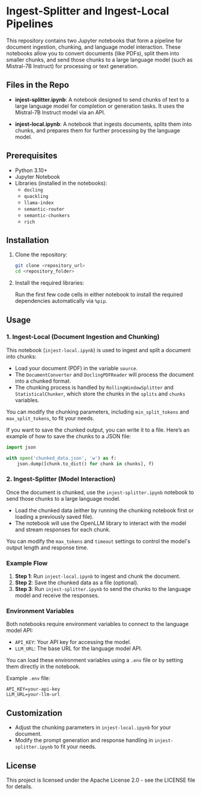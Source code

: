 # Ingest-Splitter and Ingest-Local Pipelines

This repository contains two Jupyter notebooks that form a pipeline for document ingestion, chunking, and language model interaction. These notebooks allow you to convert documents (like PDFs), split them into smaller chunks, and send those chunks to a large language model (such as Mistral-7B Instruct) for processing or text generation.

## Files in the Repo

- **injest-splitter.ipynb**: A notebook designed to send chunks of text to a large language model for completion or generation tasks. It uses the Mistral-7B Instruct model via an API.
  
- **injest-local.ipynb**: A notebook that ingests documents, splits them into chunks, and prepares them for further processing by the language model.

## Prerequisites

- Python 3.10+
- Jupyter Notebook
- Libraries (installed in the notebooks):
  - `docling`
  - `quackling`
  - `llama-index`
  - `semantic-router`
  - `semantic-chunkers`
  - `rich`

## Installation

1. Clone the repository:

   ```bash
   git clone <repository_url>
   cd <repository_folder>
   ```

2. Install the required libraries:

   Run the first few code cells in either notebook to install the required dependencies automatically via `%pip`.

## Usage

### 1. Ingest-Local (Document Ingestion and Chunking)

This notebook (`injest-local.ipynb`) is used to ingest and split a document into chunks:

- Load your document (PDF) in the variable `source`.
- The `DocumentConverter` and `DoclingPDFReader` will process the document into a chunked format.
- The chunking process is handled by `RollingWindowSplitter` and `StatisticalChunker`, which store the chunks in the `splits` and `chunks` variables.

You can modify the chunking parameters, including `min_split_tokens` and `max_split_tokens`, to fit your needs.

If you want to save the chunked output, you can write it to a file. Here’s an example of how to save the chunks to a JSON file:

```python
import json

with open('chunked_data.json', 'w') as f:
    json.dump([chunk.to_dict() for chunk in chunks], f)
```

### 2. Ingest-Splitter (Model Interaction)

Once the document is chunked, use the `injest-splitter.ipynb` notebook to send those chunks to a large language model.

- Load the chunked data (either by running the chunking notebook first or loading a previously saved file).
- The notebook will use the OpenLLM library to interact with the model and stream responses for each chunk.
  
You can modify the `max_tokens` and `timeout` settings to control the model's output length and response time.

### Example Flow

1. **Step 1**: Run `injest-local.ipynb` to ingest and chunk the document.
2. **Step 2**: Save the chunked data as a file (optional).
3. **Step 3**: Run `injest-splitter.ipynb` to send the chunks to the language model and receive the responses.

### Environment Variables

Both notebooks require environment variables to connect to the language model API:

- `API_KEY`: Your API key for accessing the model.
- `LLM_URL`: The base URL for the language model API.

You can load these environment variables using a `.env` file or by setting them directly in the notebook.

Example `.env` file:

```
API_KEY=your-api-key
LLM_URL=your-llm-url
```

## Customization

- Adjust the chunking parameters in `injest-local.ipynb` for your document.
- Modify the prompt generation and response handling in `injest-splitter.ipynb` to fit your needs.

## License

This project is licensed under the Apache License 2.0 - see the LICENSE file for details.